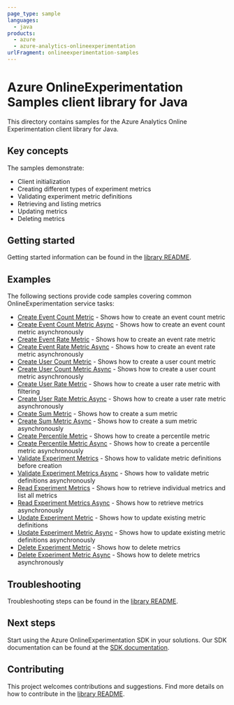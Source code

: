 ```yaml
---
page_type: sample
languages:
  - java
products:
  - azure
  - azure-analytics-onlineexperimentation
urlFragment: onlineexperimentation-samples
---
```


# Azure OnlineExperimentation Samples client library for Java

This directory contains samples for the Azure Analytics Online Experimentation client library for Java.

## Key concepts

The samples demonstrate:

- Client initialization
- Creating different types of experiment metrics
- Validating experiment metric definitions
- Retrieving and listing metrics
- Updating metrics
- Deleting metrics

## Getting started

Getting started information can be found in the [library README][SDK_README_GETTING_STARTED].

## Examples

The following sections provide code samples covering common OnlineExperimentation service tasks:

- [Create Event Count Metric](java/com/azure/analytics/onlineexperimentation/CreateEventCountMetricSample.java) - Shows how to create an event count metric
- [Create Event Count Metric Async](java/com/azure/analytics/onlineexperimentation/CreateEventCountMetricSampleAsync.java) - Shows how to create an event count metric asynchronously
- [Create Event Rate Metric](java/com/azure/analytics/onlineexperimentation/CreateEventRateMetricSample.java) - Shows how to create an event rate metric
- [Create Event Rate Metric Async](java/com/azure/analytics/onlineexperimentation/CreateEventRateMetricSampleAsync.java) - Shows how to create an event rate metric asynchronously
- [Create User Count Metric](java/com/azure/analytics/onlineexperimentation/CreateUserCountMetricSample.java) - Shows how to create a user count metric
- [Create User Count Metric Async](java/com/azure/analytics/onlineexperimentation/CreateUserCountMetricSampleAsync.java) - Shows how to create a user count metric asynchronously
- [Create User Rate Metric](java/com/azure/analytics/onlineexperimentation/CreateUserRateMetricSample.java) - Shows how to create a user rate metric with filtering
- [Create User Rate Metric Async](java/com/azure/analytics/onlineexperimentation/CreateUserRateMetricSampleAsync.java) - Shows how to create a user rate metric asynchronously
- [Create Sum Metric](java/com/azure/analytics/onlineexperimentation/CreateSumMetricSample.java) - Shows how to create a sum metric
- [Create Sum Metric Async](java/com/azure/analytics/onlineexperimentation/CreateSumMetricSampleAsync.java) - Shows how to create a sum metric asynchronously
- [Create Percentile Metric](java/com/azure/analytics/onlineexperimentation/CreatePercentileMetricSample.java) - Shows how to create a percentile metric
- [Create Percentile Metric Async](java/com/azure/analytics/onlineexperimentation/CreatePercentileMetricSampleAsync.java) - Shows how to create a percentile metric asynchronously
- [Validate Experiment Metrics](java/com/azure/analytics/onlineexperimentation/ValidateExperimentMetrics.java) - Shows how to validate metric definitions before creation
- [Validate Experiment Metrics Async](java/com/azure/analytics/onlineexperimentation/ValidateExperimentMetricsAsync.java) - Shows how to validate metric definitions asynchronously
- [Read Experiment Metrics](java/com/azure/analytics/onlineexperimentation/ReadExperimentMetrics.java) - Shows how to retrieve individual metrics and list all metrics
- [Read Experiment Metrics Async](java/com/azure/analytics/onlineexperimentation/ReadExperimentMetricsAsync.java) - Shows how to retrieve metrics asynchronously
- [Update Experiment Metric](java/com/azure/analytics/onlineexperimentation/UpdateExperimentMetric.java) - Shows how to update existing metric definitions
- [Update Experiment Metric Async](java/com/azure/analytics/onlineexperimentation/UpdateExperimentMetricAsync.java) - Shows how to update existing metric definitions asynchronously
- [Delete Experiment Metric](java/com/azure/analytics/onlineexperimentation/DeleteExperimentMetric.java) - Shows how to delete metrics
- [Delete Experiment Metric Async](java/com/azure/analytics/onlineexperimentation/DeleteExperimentMetricAsync.java) - Shows how to delete metrics asynchronously

## Troubleshooting

Troubleshooting steps can be found in the [library README][SDK_README_TROUBLESHOOTING].

## Next steps

Start using the Azure OnlineExperimentation SDK in your solutions. Our SDK documentation can be found at the [SDK documentation][onlineexperimentation_docs].

## Contributing

This project welcomes contributions and suggestions. Find more details on how to contribute in the [library README][SDK_README_CONTRIBUTING].

<!-- LINKS -->
[SDK_README_CONTRIBUTING]: https://github.com/Azure/azure-sdk-for-java/blob/main/sdk/onlineexperimentation/azure-analytics-onlineexperimentation/README.md#contributing
[SDK_README_GETTING_STARTED]: https://github.com/Azure/azure-sdk-for-java/blob/main/sdk/onlineexperimentation/azure-analytics-onlineexperimentation/README.md#getting-started
[SDK_README_TROUBLESHOOTING]: https://github.com/Azure/azure-sdk-for-java/blob/main/sdk/onlineexperimentation/azure-analytics-onlineexperimentation/README.md#troubleshooting
[onlineexperimentation_docs]: https://learn.microsoft.com/azure/online-experimentation/
